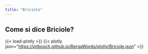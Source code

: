 ```yaml
---
title: "Briciole"
---
```


## Come si dice Briciole?

{{< load-plotly >}}
{{< plotly json="https://pitbosch.github.io/BergaWords/plotly/Briciole.json" >}}